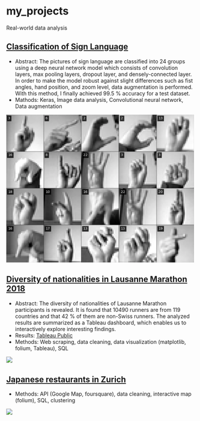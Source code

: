 # my_projects
Real-world data analysis

## [Classification of Sign Language](https://www.kaggle.com/kotarosonoda/sign-language-cnn)
- Abstract: The pictures of sign language are classified into 24 groups using a deep neural network model which consists of convolution layers, max pooling layers, dropout layer, and densely-connected layer. In order to make the model robust against slight differences such as fist angles, hand position, and zoom level, data augmentation is performed. With this method, I finally achieved 99.5 % accuracy for a test dataset. 
- Mathods: Keras, Image data analysis, Convolutional neural network, Data augmentation

<img src="https://github.com/ksonod/my_pictures/blob/master/sign_language.png" width="500px">      

## [Diversity of nationalities in Lausanne Marathon 2018](https://github.com/ksonod/my_projects/tree/master/LausanneMarathon)   
- Abstract: The diversity of nationalities of Lausanne Marathon participants is revealed. It is found that 10490 runners are from 119 countries and that 42 % of them are non-Swiss runners. The analyzed results are summarized as a Tableau dashboard, which enables us to interactively explore interesting findings.
- Results: [Tableau Public](https://public.tableau.com/profile/kotaro.sonoda#!/vizhome/LausanneMarathon/dashboard)  
- Methods: Web scraping, data cleaning, data visualization (matplotlib, folium, Tableau), SQL
<img src="https://i.imgur.com/cOdHOFE.png" width="500px">      

## [Japanese restaurants in Zurich](https://github.com/ksonod/my_projects/tree/master/JapaneseRestaurantsInZurich)
- Methods: API (Google Map, foursquare), data cleaning, interactive map (folium), SQL, clustering
<img src="https://i.imgur.com/0WobSrz.png" width="500px"> 
